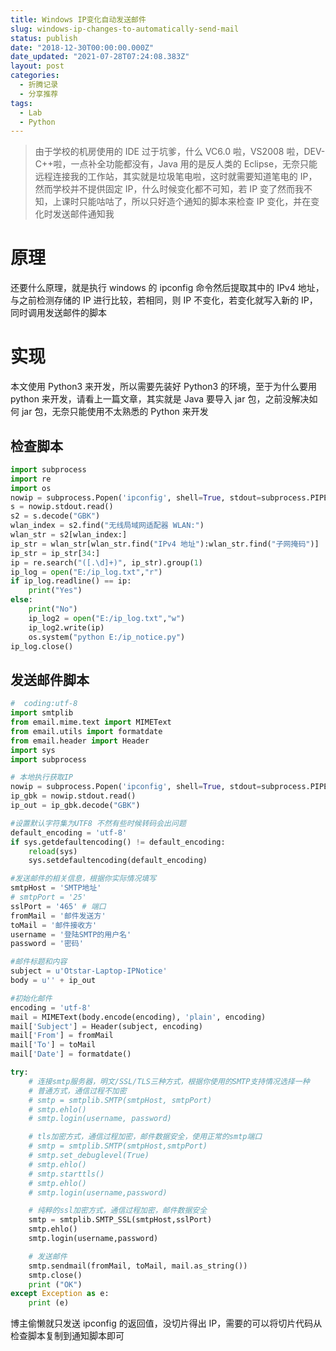 ```yaml
---
title: Windows IP变化自动发送邮件
slug: windows-ip-changes-to-automatically-send-mail
status: publish
date: "2018-12-30T00:00:00.000Z"
date_updated: "2021-07-28T07:24:08.383Z"
layout: post
categories:
  - 折腾记录
  - 分享推荐
tags:
  - Lab
  - Python
---
```


> 由于学校的机房使用的 IDE 过于坑爹，什么 VC6.0 啦，VS2008 啦，DEV-C++啦，一点补全功能都没有，Java 用的是反人类的 Eclipse，无奈只能远程连接我的工作站，其实就是垃圾笔电啦，这时就需要知道笔电的 IP，然而学校并不提供固定 IP，什么时候变化都不可知，若 IP 变了然而我不知，上课时只能咕咕了，所以只好造个通知的脚本来检查 IP 变化，并在变化时发送邮件通知我

# 原理

还要什么原理，就是执行 windows 的 ipconfig 命令然后提取其中的 IPv4 地址，与之前检测存储的 IP 进行比较，若相同，则 IP 不变化，若变化就写入新的 IP，同时调用发送邮件的脚本

# 实现

本文使用 Python3 来开发，所以需要先装好 Python3 的环境，至于为什么要用 python 来开发，请看上一篇文章，其实就是 Java 要导入 jar 包，之前没解决如何 jar 包，无奈只能使用不太熟悉的 Python 来开发

## 检查脚本

```python
import subprocess
import re
import os
nowip = subprocess.Popen('ipconfig', shell=True, stdout=subprocess.PIPE, stderr=subprocess.STDOUT)
s = nowip.stdout.read()
s2 = s.decode("GBK")
wlan_index = s2.find("无线局域网适配器 WLAN:")
wlan_str = s2[wlan_index:]
ip_str = wlan_str[wlan_str.find("IPv4 地址"):wlan_str.find("子网掩码")]
ip_str = ip_str[34:]
ip = re.search("([.\d]+)", ip_str).group(1)
ip_log = open("E:/ip_log.txt","r")
if ip_log.readline() == ip:
    print("Yes")
else:
    print("No")
    ip_log2 = open("E:/ip_log.txt","w")
    ip_log2.write(ip)
    os.system("python E:/ip_notice.py")
ip_log.close()
```

## 发送邮件脚本

```python
#  coding:utf-8
import smtplib
from email.mime.text import MIMEText
from email.utils import formatdate
from email.header import Header
import sys
import subprocess

# 本地执行获取IP
nowip = subprocess.Popen('ipconfig', shell=True, stdout=subprocess.PIPE, stderr=subprocess.STDOUT)
ip_gbk = nowip.stdout.read()
ip_out = ip_gbk.decode("GBK")

#设置默认字符集为UTF8 不然有些时候转码会出问题
default_encoding = 'utf-8'
if sys.getdefaultencoding() != default_encoding:
    reload(sys)
    sys.setdefaultencoding(default_encoding)

#发送邮件的相关信息，根据你实际情况填写
smtpHost = 'SMTP地址'
# smtpPort = '25'
sslPort = '465' # 端口
fromMail = '邮件发送方'
toMail = '邮件接收方'
username = '登陆SMTP的用户名'
password = '密码'

#邮件标题和内容
subject = u'Otstar-Laptop-IPNotice'
body = u'' + ip_out

#初始化邮件
encoding = 'utf-8'
mail = MIMEText(body.encode(encoding), 'plain', encoding)
mail['Subject'] = Header(subject, encoding)
mail['From'] = fromMail
mail['To'] = toMail
mail['Date'] = formatdate()

try:
    # 连接smtp服务器，明文/SSL/TLS三种方式，根据你使用的SMTP支持情况选择一种
    # 普通方式，通信过程不加密
    # smtp = smtplib.SMTP(smtpHost, smtpPort)
    # smtp.ehlo()
    # smtp.login(username, password)

    # tls加密方式，通信过程加密，邮件数据安全，使用正常的smtp端口
    # smtp = smtplib.SMTP(smtpHost,smtpPort)
    # smtp.set_debuglevel(True)
    # smtp.ehlo()
    # smtp.starttls()
    # smtp.ehlo()
    # smtp.login(username,password)

    # 纯粹的ssl加密方式，通信过程加密，邮件数据安全
    smtp = smtplib.SMTP_SSL(smtpHost,sslPort)
    smtp.ehlo()
    smtp.login(username,password)

    # 发送邮件
    smtp.sendmail(fromMail, toMail, mail.as_string())
    smtp.close()
    print ("OK")
except Exception as e:
    print (e)
```

博主偷懒就只发送 ipconfig 的返回值，没切片得出 IP，需要的可以将切片代码从检查脚本复制到通知脚本即可
